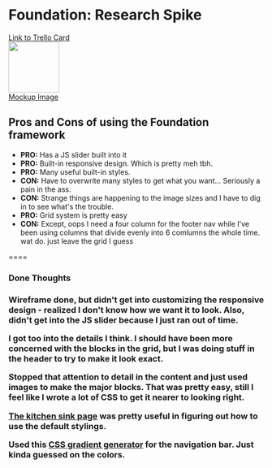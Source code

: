 Foundation: Research Spike
====
<a href="https://trello.com/c/UfsTzv9c/7-spike-foundation">Link to Trello Card</a><br>
<a href="http://i.imgur.com/lhqNUPo.jpg"><img src="http://i.imgur.com/lhqNUPo.jpg" height="100"><br>Mockup Image</a>
<h2>Pros and Cons of using the Foundation framework</h2>

<ul>
	<li><b>PRO:</b> Has a JS slider built into it</li>
	<li><b>PRO:</b> Built-in responsive design. Which is pretty meh tbh.</li>
	<li><b>PRO:</b> Many useful built-in styles.</li>
	<li><b>CON:</b> Have to overwrite many styles to get what you want... Seriously a pain in the ass.</li>
	<li><b>CON:</b> Strange things are happening to the image sizes and I have to dig in to see what's the trouble.</li>
	<li><b>PRO:</b> Grid system is pretty easy</b></li>
	<li><b>CON:</b> Except, oops I need a four column for the footer nav while I've been using columns that divide evenly into 6 comlumns the whole time. wat do. just leave the grid I guess</li>
</ul>

====

<h3>Done Thoughts<h3>

Wireframe done, but didn't get into customizing the responsive design - realized I don't know how we want it to look. Also, didn't get into the JS slider because I just ran out of time. 

I got too into the details I think. I should have been more concerned with the blocks in the grid, but I was doing stuff in the header to try to make it look exact. 

Stopped that attention to detail in the content and just used images to make the major blocks. That was pretty easy, still I feel like I wrote a lot of CSS to get it nearer to looking right.

<a href="http://foundation.zurb.com/docs/components/kitchen_sink.html">The kitchen sink page</a> was pretty useful in figuring out how to use the default stylings.

Used this <a href="http://ie.microsoft.com/Testdrive/Graphics/CSSGradientBackgroundMaker/Default.html">CSS gradient generator</a> for the navigation bar. Just kinda guessed on the colors.

